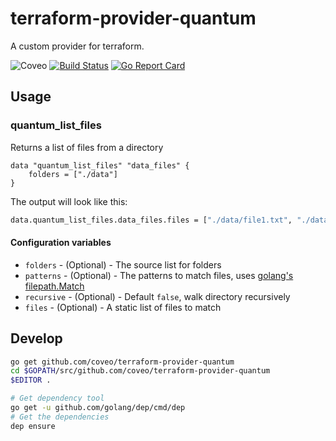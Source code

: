 # terraform-provider-quantum

A custom provider for terraform.

![Coveo](https://img.shields.io/badge/Coveo-awesome-f58020.svg)
[![Build Status](https://travis-ci.org/coveo/terraform-provider-quantum.svg?branch=master)](https://travis-ci.org/coveo/terraform-provider-quantum)
[![Go Report Card](https://goreportcard.com/badge/github.com/coveo/terraform-provider-quantum)](https://goreportcard.com/report/github.com/coveo/terraform-provider-quantum)

## Usage

### quantum_list_files

Returns a list of files from a directory

```hcl
data "quantum_list_files" "data_files" {
    folders = ["./data"]
}
```

The output will look like this:

```sh
data.quantum_list_files.data_files.files = ["./data/file1.txt", "./data/file2.txt"]
```

#### Configuration variables

- `folders` - (Optional) - The source list for folders
- `patterns` - (Optional) - The patterns to match files, uses [golang's filepath.Match](http://godoc.org/path/filepath#Match)
- `recursive` - (Optional) - Default `false`, walk directory recursively
- `files` - (Optional) - A static list of files to match


## Develop

```sh
go get github.com/coveo/terraform-provider-quantum
cd $GOPATH/src/github.com/coveo/terraform-provider-quantum
$EDITOR .

# Get dependency tool
go get -u github.com/golang/dep/cmd/dep
# Get the dependencies
dep ensure
```